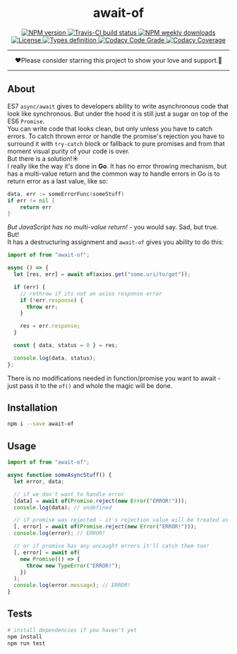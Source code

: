 <div align="center">
    <h1>await-of</h1>
    <p>
        <a href="https://www.npmjs.com/package/await-of">
            <img src="https://flat.badgen.net/npm/v/await-of" alt="NPM version"/>
        </a>
        <a href="https://www.npmjs.com/package/await-of">
            <img src="https://flat.badgen.net/travis/xobotyi/await-of" alt="Travis-CI build status"/>
        </a>
        <a href="https://www.npmjs.com/package/await-of">
            <img src="https://flat.badgen.net/npm/dw/await-of" alt="NPM weekly downloads"/>
        </a>
        <a href="https://www.npmjs.com/package/await-of">
            <img src="https://flat.badgen.net/npm/license/await-of" alt="License"/>
        </a>
        <a href="https://www.npmjs.com/package/await-of">
            <img src="https://flat.badgen.net/npm/types/await-of" alt="Types definition"/>
        </a>
        <a href="https://www.npmjs.com/package/await-of">
            <img src="https://flat.badgen.net/codacy/grade/873d863f35924f1cbc15cb3648df42d0" alt="Codacy Code Grade"/>
        </a>
        <a href="https://www.npmjs.com/package/await-of">
            <img src="https://flat.badgen.net/codacy/coverage/873d863f35924f1cbc15cb3648df42d0" alt="Codacy Coverage"/>
        </a>
    </p>
</div>

---

<div align="center">❤️Please consider starring this project to show your love and support.🙌</div>

---


## About

ES7 `async/await` gives to developers ability to write asynchronous code that look like synchronous. But under the hood it is still just a sugar on top of the ES6 `Promise`.  
You can write code that looks clean, but only unless you have to catch errors. To catch thrown error or handle the promise's rejection you have to surround it with `try-catch` block or fallback to pure promises and from that moment visual purity of your code is over.  
But there is a solution!☀️  
I really like the way it's done in **Go**. It has no error throwing mechanism, but has a multi-value return and the common way to handle errors in Go is to return error as a last value, like so:

```go
data, err := someErrorFunc(someStuff)
if err != nil {
    return err
}
```

_But JavaScript has no multi-value return!_ - you would say. Sad, but true.  
But!  
It has a destructuring assignment and `await-of` gives you ability to do this:

```javascript
import of from "await-of";

async () => {
  let [res, err] = await of(axios.get("some.uri/to/get"));

  if (err) {
    // rethrow if its not an axios response error
    if (!err.response) {
      throw err;
    }

    res = err.response;
  }

  const { data, status = 0 } = res;

  console.log(data, status);
};
```

There is no modifications needed in function/promise you want to await - just pass it to the `of()` and whole the magic will be done.

## Installation

```bash
npm i --save await-of
```

## Usage

```javascript
import of from "await-of";

async function someAsyncStuff() {
  let error, data;

  // if we don't want to handle error
  [data] = await of(Promise.reject(new Error("ERROR!")));
  console.log(data); // undefined

  // if promise was rejected - it's rejection value will be treated as error
  [, error] = await of(Promise.reject(new Error("ERROR!")));
  console.log(error); // ERROR!

  // or if promise has any uncaught errors it'll catch them too!
  [, error] = await of(
    new Promise(() => {
      throw new TypeError("ERROR!");
    })
  );
  console.log(error.message); // ERROR!
}
```

## Tests

```bash
# install dependencies if you haven't yet
npm install
npm run test
```
